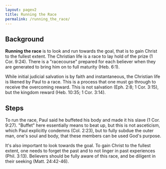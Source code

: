 ```yaml
---
layout: pagev2
title: Running the Race
permalink: /running_the_race/
---
```


## Background

**Running the race** is to look and run towards the goal, that is to gain Christ to the fullest extent. The Christian life is a race to lay hold of the prize (1 Cor. 9:24). There is a "racecourse" prepared for each believer when they are generated to bring him on to full maturity (Heb. 6:1).

While initial judicial salvation is by faith and instantaneous, the Christian life is likened by Paul to a race. This is a process that one must go through to receive the overcoming reward. This is not salvation (Eph. 2:8; 1 Cor. 3:15), but the kingdom reward (Heb. 10:35; 1 Cor. 3:14). 

## Steps

To run the race, Paul said he buffeted his body and made it his slave (1 Cor. 9:27). "Buffet" here essentially means to beat up, but this is not asceticism, which Paul explicitly condemns (Col. 2:23), but to fully subdue the outer man, one's soul and body, that these members can be used God's purpose. 

It's also important to look towards the goal. To gain Christ to the fullest extent, one needs to forget the past and to not linger in past experiences (Phil. 3:13). Believers should be fully aware of this race, and be diligent in their seeking (Matt. 24:42-46).

